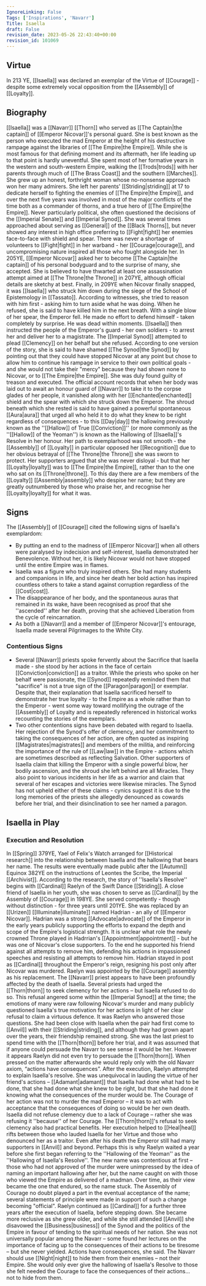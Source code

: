 ```yaml
---
IgnoreLinking: False
Tags: ['Inspirations', 'Navarr']
Title: Isaella
draft: False
revision_date: 2023-05-26 22:43:40+00:00
revision_id: 101069
---
```


## Virtue
In 213 YE, [[Isaella]] was declared an exemplar of the Virtue of [[Courage]] - despite some extremely vocal opposition from the [[Assembly]] of [[Loyalty]].
## Biography
[[Isaella]] was a [[Navarr]] [[Thorn]] who served as [[The Captain|the captain]] of [[Emperor Nicovar]]'s personal guard. She is best known as the person who executed the mad Emperor at the height of his destructive rampage against the libraries of [[The Empire|the Empire]].
While she is most famous for that defining moment and its aftermath, her life leading up to that point is hardly uneventful. She spent most of her formative years in the western and south-western Empire, walking the [[Trods|trods]] with her parents through much of [[The Brass Coast]] and the southern [[Marches]]. She grew up an honest, forthright woman whose no-nonsense approach won her many admirers. She left her parents' [[Striding|striding]] at 17 to dedicate herself to fighting the enemies of [[The Empire|the Empire]], and over the next five years was involved in most of the major conflicts of the time both as a commander of thorns, and a true hero of [[The Empire|the Empire]].
Never particularly political, she often questioned the decisions of the [[Imperial Senate]] and [[Imperial Synod]]. She was several times approached about serving as [[General]] of the [[Black Thorns]], but never showed any interest in high office preferring to [[Fight|fight]] her enemies face-to-face with shield and spear. There was never a shortage of volunteers to [[Fight|fight]] in her warband - her [[Courage|courage]], and uncompromising nature inspired all those who fought alongside her.
In 205YE, [[Emperor Nicovar]] asked her to become [[The Captain|the captain]] of his personal bodyguard and to the surprise of many, she accepted. She is believed to have thwarted at least one assassination attempt aimed at [[The Throne|the Throne]] in 207YE, although official details are sketchy at best. Finally, in 209YE when Nicovar finally snapped, it was [[Isaella]] who struck him down during the siege of the School of Epistemology in [[Tassato]]. According to witnesses, she tried to reason with him first - asking him to turn aside what he was doing. When he refused, she is said to have killed him in the next breath. With a single blow of her spear, the Emperor fell. He made no effort to defend himself - taken completely by surprise. He was dead within moments.
[[Isaella]] then instructed the people of the Emperor's guard - her own soldiers - to arrest her and deliver her to a magistrate. The [[Imperial Synod]] attempted to plead [[Clemency]] on her behalf but she refused. According to one version of the story, she is said to have shamed [[The Synod|the Synod]] by pointing out that they could have stopped Nicovar at any point but chose to allow him to continue his rampage in service to their own political goals - and she would not take their "mercy" because they had shown none to Nicovar, or to [[The Empire|the Empire]]. She was duly found guilty of treason and executed. 
The official account records that when her body was laid out to await an honour guard of [[Navarr]] to take it to the corpse glades of her people, it vanished along with her [[Enchanted|enchanted]] shield and the spear with which she struck down the Emperor. The shroud beneath which she rested is said to have gained a powerful spontaneous [[Aura|aura]] that urged all who held it to do what they knew to be right regardless of consequences - to this [[Day|day]] the hallowing previously known as the ''[[Hallow]] of True [[Conviction]]'' (or more commonly as the ''[[Hallow]] of the Yeoman'') is known as the Hallowing of [[Isaella]]'s Resolve in her honour.
Her path to exemplarhood was not smooth - the [[Assembly]] of [[Loyalty]] in particular opposed her [[Recognition]] due to her obvious betrayal of [[The Throne|the Throne]] she was sworn to protect. Her supporters argued that she was never disloyal - but that her [[Loyalty|loyalty]] was to [[The Empire|the Empire]], rather than to the one who sat on its [[Throne|throne]]. To this day there are a few members of the [[Loyalty]] [[Assembly|assembly]] who despise her name; but they are greatly outnumbered by those who praise her, and recognise her [[Loyalty|loyalty]] for what it was.
## Signs
The [[Assembly]] of [[Courage]] cited the following signs of Isaella's exemplardom:
* By putting an end to the madness of [[Emperor Nicovar]] when all others were paralysed by indecision and self-interest, Isaella demonstrated her Benevolence. Without her, it is likely Nicovar would not have stopped until the entire Empire was in flames.
* Isaella was a figure who truly inspired others. She had many students and companions in life, and since her death her bold action has inspired countless others to take a stand against corruption regardless of the [[Cost|cost]].
* The disappearance of her body, and the spontaneous auras that remained in its wake, have been recognised as proof that she ''ascended'' after her death, proving that she achieved  Liberation from the cycle of reincarnation.
* As both a [[Navarr]] and a member of [[Emperor Nicovar]]'s entourage, Isaella made several Pilgrimages to the White City.
### Contentious Signs
* Several [[Navarr]] priests spoke fervently about the Sacrifice that Isaella made - she stood by her actions in the face of certain [[Conviction|conviction]] as a traitor. While the priests who spoke on her behalf were passionate, the [[Synod]] repeatedly reminded them that "sacrifice" is not a true sign of the [[Paragon|paragon]] or exemplar. Despite that, their explanation that Isaella sacrificed herself to demonstrate her true loyalty - to the Empire as a whole rather than to the Emperor - went some way toward mollifying the outrage of the [[Assembly]] of Loyalty and is repeatedly referenced in historical works recounting the stories of the exemplars.
* Two other contentions signs have been debated with regard to Isaella. Her rejection of the Synod's offer of clemency, and her commitment to taking the consequences of her action, are often quoted as inspiring [[Magistrates|magistrates]] and members of the militia, and reinforcing the importance of the rule of [[Law|law]] in the Empire - actions which are sometimes described as reflecting Salvation. Other supporters of Isaella claim that killing the Emperor with a single powerful blow, her bodily ascension, and the shroud she left behind are all Miracles. They also point to various incidents in her life as a warrior and claim that several of her escapes and victories were likewise miracles. The Synod has not upheld either of these claims - cynics suggest it is due to the long memories of the priests she allegedly denounced as cowards before her trial, and their disinclination to see her named a paragon.
## Isaella in Play
### Execution and Resolution
In [[Spring]] 379YE, Yael of Felix's Watch arranged for [[Historical research]] into the relationship between Isaella and the hallowing that bears her name. The results were eventually made public after the [[Autumn]] Equinox 382YE on the instructions of Leontes the Scribe, the Imperial [[Archivist]].
According to the research, the story of ''Isaella's Resolve'' begins with [[Cardinal]] Raelyn of the Swift Dance [[Striding]]. A close friend of Isaella in her youth, she was chosen to serve as [[Cardinal]] by the Assembly of [[Courage]] in 198YE. She served competently - though without distinction - for three years until 201YE. She was replaced by an  [[Urizen]] [[Illuminate|illuminate]] named Hadrian - an ally of [[Emperor Nicovar]]. Hadrian was a strong [[Advocate|advocate]] of the Emperor in the early years publicly supporting the efforts to expand the depth and scope of the Empire's logistical strength. It is unclear what role the newly crowned Throne played in Hadrrian's [[Appointment|appointment]] - but he was one of Nicovar's close supporters. To the end he supported his friend against all attempts to remove him, defending his actions in impassioned speeches and resisting all attempts to remove him. Hadrian stayed in post as [[Cardinal]] throughout the Emperor's reign, resigning his post only after Nicovar was murdered. Raelyn was appointed by the [[Courage]] assembly as his replacement.
The [[Navarr]] priest appears to have been profoundly affected by the death of Isaella. Several priests had urged the [[Thorn|thorn]] to seek clemency for her actions – but Isaella refused to do so. This refusal angered some within the [[Imperial Synod]] at the time; the emotions of many were raw following Nicovar's murder and many publicly questioned Isaella's true motivation for her actions in light of her clear refusal to claim a virtuous defence.
It was Raelyn who answered those questions. She had been close with Isaella when the pair had first come to [[Anvil]] with their [[Striding|striding]], and although they had grown apart over the years, their friendship remained strong. She was the last priest to spend time with the [[Thorn|thorn]] before her trial, and it was assumed that if anyone could persuade the Navarr to see sense it would be her. However it appears Raelyn did not even try to persuade the [[Thorn|thorn]]. When pressed on the matter afterwards she would reply only with the old Navarr axiom, “actions have consequences”.
After the execution, Raelyn attempted to explain Isaella's resolve. She was unequivocal in lauding the virtue of her friend's actions – [[Adamant|adamant]] that Isaella had done what had to be done, that she had done what she knew to be right, but that she had done it knowing what the consequences of the murder would be. The Courage of her action was not to murder the mad Emperor – it was to act with acceptance that the consequences of doing so would be her own death. Isaella did not refuse clemency due to a lack of Courage – rather she was refusing it ''because'' of her Courage.
The [[Thorn|thorn]]'s refusal to seek clemency also had practical benefits. Her execution helped to [[Heal|heal]] rifts between those who lauded Isaella for her Virtue and those who denounced her as a traitor. Even after his death the Emperor still had many supporters in [[Anvil]] and beyond.
Perhaps this is why Raelyn waited a year before she first began referring to the ''Hallowing of the Yeoman'' as the ''Hallowing of Isaella's Resolve''. The new name was contentious at first – those who had not approved of the murder were unimpressed by the idea of naming an important hallowing after her, but the name caught on with those who viewed the Empire as delivered of a madman. Over time, as their view became the one that endured, so the name stuck. The Assembly of Courage no doubt played a part in the eventual acceptance of the name; several statements of principle were made in support of such a change becoming "official".
Raelyn continued as [[Cardinal]] for a further three years after the execution of Isaella, before stepping down. She became more reclusive as she grew older, and while she still attended [[Anvil]] she disavowed the [[Business|business]] of the Synod and the politics of the Empire in favour of tending to the spiritual needs of her nation. She was not universally popular among the Navarr – some found her lectures on the importance of facing up to the consequences of their actions to be tiresome – but she never yielded. Actions have consequences, she said. The Navarr should use [[Night|night]] to hide them from their enemies – not their Empire. She would only ever give the hallowing of Isaella's Resolve to those she felt needed the Courage to face the consequences of their actions... not to hide from them.